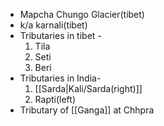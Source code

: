 - Mapcha Chungo Glacier(tibet)
- k/a karnali(tibet)
- Tributaries in tibet - 
	1. Tila
	2. Seti
	3. Beri
- Tributaries in India- 
	1. [[Sarda|Kali/Sarda(right)]]
	2. Rapti(left)
- Tributary of [[Ganga]] at Chhpra


